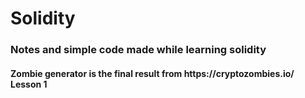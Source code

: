 # Solidity
<h3>Notes and simple code made while learning solidity</h3>
<p><h4>Zombie generator is the final result from https://cryptozombies.io/ Lesson 1</h4></p>
